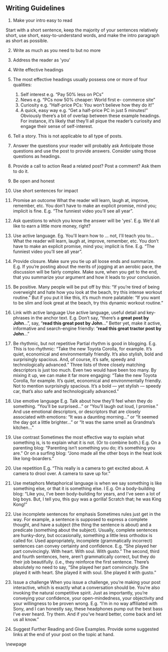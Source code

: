 ## Writing Guidelines ##

1. Make your intro easy to read

Start with a short sentence, keep the majority of your sentences relatively short, use short, easy-to-understand words, and make the intro paragraph as short as possible.

2. Write as much as you need to but no more

3. Address the reader as 'you'

4. Write effective headings

5. The most effective headings usually possess one or more of four qualities:
	1. Self interest e.g. “Pay 50% less on PCs”
	2. News e.g. “PCs now 50% cheaper: World first e- commerce site”
	3. Curiosity e.g. “Half-price PCs: You won’t believe how they do it!”
	4. A quick, easy way e.g. “Get a half-price PC in just 5 minutes!”
	Obviously there’s a bit of overlap between these example headings. For instance, it’s likely that they’ll all pique the reader’s curiosity and engage their sense of self-interest.

6. Tell a story. This is not applicable to all type of posts.
	
7. Answer the questions your reader will probably ask
	Anticipate those questions and use the post to provide answers. Consider using those questions as headings.

8. Provide a call to action
	Read a related post? Post a comment? Ask them to do it.

9. Be open and honest

10. Use short sentences for impact

11. Promise an outcome
	  What the reader will learn, laugh at, improve, remember, etc. You don’t have to make an explicit promise, mind you; implicit is fine. E.g. “The funniest video you’ll see all year”.
	
12. Ask questions to which you know the answer will be 'yes'. 
	E.g. We'd all like to earn a little more money, right?

13. Use active language.
	Eg. You'll learn how to ... not, I'll teach you to...
	What the reader will learn, laugh at, improve, remember, etc. You don’t have to make an explicit promise, mind you; implicit is fine. E.g. “The funniest video you’ll see all year”.
	
14. Provide closure.
	Make sure you tie up all loose ends and summarize. E.g. If you’re posting about the merits of jogging at an aerobic pace, the discussion will be fairly complex. Make sure, when you get to the end, that you summarize your argument and how it leads to your conclusion.

15. Be positive.
	Many people will be put off by this: “If you’re tired of being overweight and hate how you look at the beach, try this intense workout routine.” But if you put it like this, it’s much more palatable: “If you want to be slim and look great at the beach, try this dynamic workout routine.”

16. Link with active language
	Use active language, useful detail and key-phrases in the anchor text.
	E.g. Don’t say, “there’s a __great post by John__...”, say, “__read this great post by John__...” Better yet, make it active, informative and search-engine friendly: “__read this great tractor post by John__...”

17. Be rhythmic, but not repetitive
	Partial rhythm is good in blogging. E.g. This is too rhythmic: “Take the new Toyota Corolla, for
	example. It’s quiet, economical and environmentally friendly. It’s
	also stylish, bold and surprisingly spacious. And, of course, it’s
	safe, speedy and technologically advanced.” Three lists of three closely matching descriptors is just too much. Even two would
	have been too many. By mixing it up, we can make it far more engaging: “Take the new Toyota Corolla, for example. It’s quiet, economical and environmentally friendly. Not to mention surprisingly spacious. It’s a bold — yet stylish — speedy car, that’s also safe and technologically advanced.”
	
18. Use emotive language
	E.g. Talk about how they’ll feel when they do something. “You’ll be surprised...” or “You’ll laugh out loud, I promise.” And use emotional descriptors, or descriptors that are closely associated with emotions: “It was a daunting morning...” or “It seemed the day
	got a little brighter...” or “It was the same smell as Grandma’s kitchen...”

19. Use contrast
	Sometimes the most effective way to explain what something is, is to explain what it is not. (Or to combine both.)
	E.g. On a parenting blog: “Parenting isn’t something you do; it’s something you are.” Or on a surfing blog: “Jono made all the other boys in the heat look like long-boarders.”
	
20. Use repetition
	E.g. “This really is a camera to get excited about. A camera to drool over. A camera to save up for.”
	
21. Use metaphors
    Metaphorical language is when we say something is like something else, or that it is something else. I
	E.g. On a body-building blog: “Like you, I’ve been body-building for years, and I’ve seen a lot of big boys. But, I tell you, this guy was a gorilla! Scratch that; he was King Kong!”
	
22. Use incomplete sentences for emphasis
	Sometimes rules just get in the way. For example, a sentence is supposed to express a complete thought, and have a subject (the thing the sentence is about) and a predicate (something about the subject). Usually, complete sentences are hunky-dory, but occasionally, something a little less orthodox is called for. Used appropriately, incomplete (grammatically incorrect) sentences can convey certainty and confidence.
	E.g. “She played her part convincingly. With heart. With soul. With gusto.” The second, third and fourth sentences, here, aren’t grammatically correct, but they do their job beautifully. (i.e., they reinforce the first sentence. There’s absolutely no need to say, “She played her part convincingly. She played it with heart. She played it with soul. She played it with gusto.”

23. Issue a challenge
	When you issue a challenge, you’re making your post interactive, which is exactly what a conversation should be. You’re also invoking the natural competitive spirit. Just as importantly, you’re conveying your confidence, your open-mindedness, your objectivity and your willingness to be proven wrong.
	E.g. “I’m in no way affiliated with Sony, and I can honestly say, these headphones pump out the best bass I’ve ever heard. Try them. And if you’ve heard better, come back and let us all know.”

24. Suggest Further Reading and Give Examples. Provide some suggested links at the end of your post on the topic at hand.

\newpage
